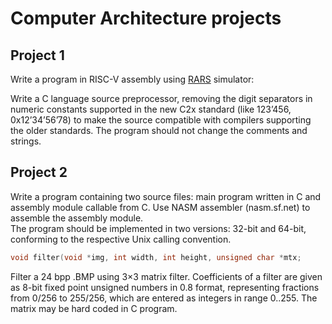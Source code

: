 # Computer Architecture projects

## Project 1
Write a program in RISC-V assembly using [RARS](https://github.com/TheThirdOne/rars) simulator:

Write a C language source preprocessor, removing the digit separators in numeric constants supported in the new C2x standard (like 123’456, 0x12’34’56’78) to make the source compatible with compilers supporting the older standards. The program should not change the comments and strings.

## Project 2
Write a program containing two source files: main program written in C and assembly module callable from C. Use NASM assembler (nasm.sf.net) to assemble the assembly module.\
The program should be implemented in two versions: 32-bit and 64-bit, conforming to the respective Unix calling convention.

```C
void filter(void *img, int width, int height, unsigned char *mtx;
```
Filter a 24 bpp .BMP using 3×3 matrix filter. Coefficients of a filter are given as 8-bit fixed point unsigned numbers in 0.8 format, representing fractions from 0/256 to 255/256, which are entered as integers in range 0..255. The matrix may be hard coded in C program.